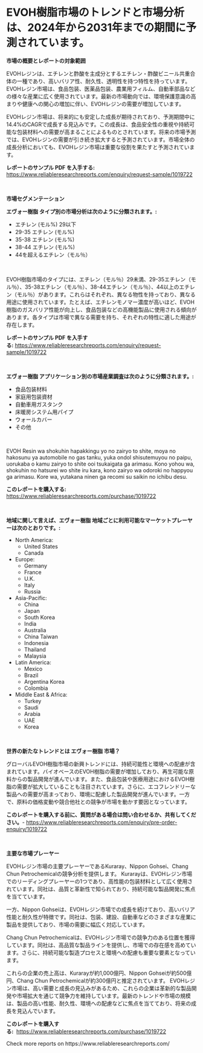 <p><h1>EVOH樹脂市場のトレンドと市場分析は、2024年から2031年までの期間に予測されています。</h1></p><p><strong>市場の概要とレポートの対象範囲</strong></p>
<p><p>EVOHレジンは、エチレンと酢酸を主成分とするエチレン・酢酸ビニール共重合体の一種であり、高いバリア性、耐久性、透明性を持つ特性を持っています。EVOHレジン市場は、食品包装、医薬品包装、農業用フィルム、自動車部品などの様々な産業に広く使用されています。最新の市場動向では、環境保護意識の高まりや健康への関心の増加に伴い、EVOHレジンの需要が増加しています。</p><p>EVOHレジン市場は、将来的にも安定した成長が期待されており、予測期間中に14.4%のCAGRで成長する見込みです。この成長は、食品安全性の重視や持続可能な包装材料への需要が高まることによるものとされています。将来の市場予測では、EVOHレジンの需要が引き続き拡大すると予測されています。市場全体の成長分析においても、EVOHレジン市場は重要な役割を果たすと予測されています。</p></p>
<p><strong>レポートのサンプル PDF を入手する:</strong> <a href="https://www.reliableresearchreports.com/enquiry/request-sample/1019722">https://www.reliableresearchreports.com/enquiry/request-sample/1019722</a></p>
<p>&nbsp;</p>
<p><strong>市場セグメンテーション</strong></p>
<p><strong>エヴォー樹脂 タイプ別の市場分析は次のように分類されます。:</strong></p>
<p><ul><li>エチレン (モル%) 29以下</li><li>29-35 エチレン (モル%)</li><li>35-38 エチレン (モル%)</li><li>38-44 エチレン (モル%)</li><li>44を超えるエチレン（モル％）</li></ul></p>
<p>&nbsp;</p>
<p><p>EVOH樹脂市場のタイプには、エチレン（モル％）29未満、29-35エチレン（モル％）、35-38エチレン（モル％）、38-44エチレン（モル％）、44以上のエチレン（モル％）があります。これらはそれぞれ、異なる物性を持っており、異なる用途に使用されています。たとえば、エチレンモノマー濃度が高いほど、EVOH樹脂のガスバリア性能が向上し、食品包装などの高機能製品に使用される傾向があります。各タイプは市場で異なる需要を持ち、それぞれの特性に適した用途が存在します。</p></p>
<p><strong>レポートのサンプル PDF を入手する:</strong>&nbsp;<a href="https://www.reliableresearchreports.com/enquiry/request-sample/1019722">https://www.reliableresearchreports.com/enquiry/request-sample/1019722</a></p>
<p>&nbsp;</p>
<p><strong> エヴォー樹脂 アプリケーション別の市場産業調査は次のように分類されます。:</strong></p>
<p><ul><li>食品包装材料</li><li>家庭用包装資材</li><li>自動車用ガスタンク</li><li>床暖房システム用パイプ</li><li>ウォールカバー</li><li>その他</li></ul></p>
<p>&nbsp;</p>
<p><p>EVOH Resin wa shokuhin hapakkingu yo no zairyo to shite, moya no hakosunu ya automobile no gas tanku, yuka ondol shisutemuyou no paipu, uorukaba o kamu zairyo to shite ooi tsukaigata ga arimasu. Kono yohou wa, shokuhin no hatsurei wo shite iru kara, kono zairyo wa odoroki no happyou ga arimasu. Kore wa, yutakana ninen ga recomi su saikin no ichibu desu.</p></p>
<p><strong>このレポートを購入する:</strong>&nbsp; <a href="https://www.reliableresearchreports.com/purchase/1019722">https://www.reliableresearchreports.com/purchase/1019722</a></p>
<p>&nbsp;</p>
<p><strong>地域に関して言えば、エヴォー樹脂 地域ごとに利用可能なマーケットプレーヤーは次のとおりです。:</strong></p>
<p><ul>
    <li>
        North America:
        <ul>
            <li>United States</li>
            <li>Canada</li>
        </ul>
    </li>
    <li>
        Europe:
        <ul>
            <li>Germany</li>
            <li>France</li>
            <li>U.K.</li>
            <li>Italy</li>
            <li>Russia</li>
        </ul>
    </li>
    <li>
        Asia-Pacific:
        <ul>
            <li>China</li>
            <li>Japan</li>
            <li>South Korea</li>
            <li>India</li>
            <li>Australia</li>
            <li>China Taiwan</li>
            <li>Indonesia</li>
            <li>Thailand</li>
            <li>Malaysia</li>
        </ul>
    </li>
    <li>
        Latin America:
        <ul>
            <li>Mexico</li>
            <li>Brazil</li>
            <li>Argentina Korea</li>
            <li>Colombia</li>
        </ul>
    </li>
    <li>
        Middle East & Africa:
        <ul>
            <li>Turkey</li>
            <li>Saudi</li>
            <li>Arabia</li>
            <li>UAE</li>
            <li>Korea</li>
        </ul>
    </li>
    </ul></p>
<p>&nbsp;</p>
<p><strong>世界の新たなトレンドとは エヴォー樹脂 市場？</strong></p>
<p><p>グローバルEVOH樹脂市場の新興トレンドには、持続可能性と環境への配慮が含まれています。バイオベースのEVOH樹脂の需要が増加しており、再生可能な原料からの製品開発が進んでいます。また、食品包装や医療用途におけるEVOH樹脂の需要が拡大していることも注目されています。さらに、エコフレンドリーな製品への需要が高まっており、環境に配慮した製品開発が進んでいます。一方で、原料の価格変動や競合他社との競争が市場を動かす要因となっています。</p></p>
<p><strong>このレポートを購入する前に、質問がある場合は問い合わせるか、共有してください。</strong>- <a href="https://www.reliableresearchreports.com/enquiry/pre-order-enquiry/1019722">https://www.reliableresearchreports.com/enquiry/pre-order-enquiry/1019722</a></p>
<p>&nbsp;</p>
<p><strong>主要な市場プレーヤー</strong></p>
<p><p>EVOHレジン市場の主要プレーヤーであるKuraray、Nippon Gohsei、Chang Chun Petrochemicalの競争分析を提供します。 Kurarayは、EVOHレジン市場でのリーディングプレーヤーの1つであり、高性能の包装材料として広く使用されています。同社は、品質と革新性で知られており、持続可能な製品開発に焦点を当てています。</p><p>一方、Nippon Gohseiは、EVOHレジン市場での成長を続けており、高いバリア性能と耐久性が特徴です。同社は、包装、建設、自動車などのさまざまな産業に製品を提供しており、市場の需要に幅広く対応しています。</p><p>Chang Chun Petrochemicalは、EVOHレジン市場での競争力のある位置を獲得しています。同社は、高品質な製品ラインを提供し、市場での存在感を高めています。さらに、持続可能な製造プロセスと環境への配慮も重要な要素となっています。</p><p>これらの企業の売上高は、Kurarayが約1,000億円、Nippon Gohseiが約500億円、Chang Chun Petrochemicalが約300億円と推定されています。 EVOHレジン市場は、高い需要と成長の見込みがあるため、これらの企業は革新的な製品開発や市場拡大を通じて競争力を維持しています。最新のトレンドや市場の規模は、製品の高い性能、耐久性、環境への配慮などに焦点を当てており、将来の成長を見込んでいます。</p></p>
<p><strong>このレポートを購入する:</strong>&nbsp;&nbsp;<a href="https://www.reliableresearchreports.com/purchase/1019722">https://www.reliableresearchreports.com/purchase/1019722</a></p>
<p>Check more reports on https://www.reliableresearchreports.com/</p>